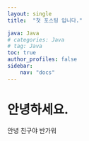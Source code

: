 ```yaml
---
layout: single
title:  "첫 포스팅 입니다."

java: Java
# categories: Java
# tag: Java
toc: true
author_profiles: false
sidebar:
    nav: "docs"
---
```


# 안녕하세요.

안녕 친구야
반가워